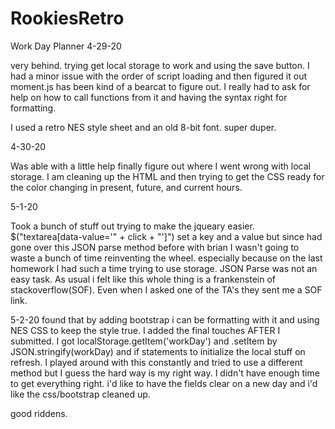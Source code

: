 # RookiesRetro
Work Day Planner
4-29-20

very behind. trying get local storage to work and using the save button. I had a minor issue with the order of script loading and then figured it out
moment.js has been kind of a bearcat to figure out. I really had to ask for help on how to call functions from it and having the syntax right for formatting.

I used a retro NES style sheet and an old 8-bit font. super duper.

4-30-20

Was able with a little help finally figure out where I went wrong with local storage. I am cleaning up the HTML and then trying to get the CSS ready for the color changing in present, future, and current hours.

5-1-20

Took a bunch of stuff out trying to make the jqueary easier. $("textarea[data-value='" + click + "']") set a key and a value but since had gone over this JSON parse method before with brian I wasn't going to waste a bunch of time reinventing the wheel. especially because on the last homework I had such a time trying to use storage. 
JSON Parse was not an easy task. As usual i felt like this whole thing is a frankenstein of stackoverflow(SOF). Even when I asked one of the TA's they sent me a SOF link.

5-2-20
found that by adding bootstrap i can be formatting with it and using NES CSS to keep the style true. I added the final touches AFTER I submitted. I got localStorage.getItem('workDay') and .setItem by JSON.stringify(workDay) and if statements to initialize the local stuff on refresh. I played around with this constantly and tried to use a different method but I guess the hard way is my right way. I didn't have enough time to get everything right. i'd like to have the fields clear on a new day and i'd like the css/bootstrap cleaned up.

good riddens.


